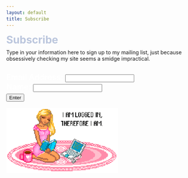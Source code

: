 ```yaml
---
layout: default
title: Subscribe
---
```

<h1 style="color: #bbc6dd; margin: 0.5rem 0;">Subscribe</h1>
<!-- Begin Mailchimp Signup Form -->
<div id="mc_embed_signup">
Type in your information here to sign up to my mailing list, just because obsessively checking my site seems a smidge impractical.
<h2 style="color: white;">
<form action="https://wiki.us10.list-manage.com/subscribe/post?u=b6e31ba0254a769226acaa2b3&amp;id=5c63623ceb" method="post" id="mc-embedded-subscribe-form" name="mc-embedded-subscribe-form" class="validate" target="_blank" novalidate>
    <div id="mc_embed_signup_scroll">

<div class="mc-field-group">
	<label for="mce-EMAIL">Email Address: </label>
	<input type="email" value="" name="EMAIL" class="required email" id="mce-EMAIL">
</div>
<div class="mc-field-group">
	<label for="mce-FNAME">Name: </label>
	<input type="text" value="" name="FNAME" class="" id="mce-FNAME">
</div>
<div id="mce-responses" class="clear">
		<div class="response" id="mce-error-response" style="display:none"></div>
		<div class="response" id="mce-success-response" style="display:none"></div>
	</div>    <!-- real people should not fill this in and expect good things - do not remove this or risk form bot signups-->
    <div style="position: absolute; left: -5000px;" aria-hidden="true"><input type="text" name="b_b6e31ba0254a769226acaa2b3_5c63623ceb" tabindex="-1" value=""></div>
    <div class="clear"><input type="submit" value="Enter" name="subscribe" id="mc-embedded-subscribe" class="button"></div>
    </div>
</form></h2>

<!--End mc_embed_signup-->

<img style="margin: auto;" src="/images/i-am.gif">
